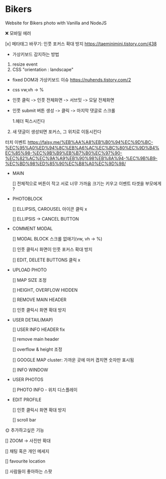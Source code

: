 # Bikers

Website for Bikers photo with Vanilla and NodeJS

❌ 모바일 에러

[x] 메타태그 바꾸기: 인풋 포커스 확대 방지
https://taeminimini.tistory.com/438

- 가상키보드 감지하는 방법

1.  resize event
2.  CSS "orientation : landscape"

- fixed DOM과 가상키보드 이슈
  https://nuhends.tistory.com/2

- css vw,vh -> %
- 인풋 클릭 -> 인풋 전체화면 -> 서브밋 -> 모달 전체화면
- 인풋 submit 버튼 생성 -> 클릭 -> 마지막 댓글로 스크롤

  1.헤더 픽스시킨다

2. 새 댓글이 생성되면 포커스, 그 위치로 이동시킨다

터치 이벤트
https://falsy.me/%EB%AA%A8%EB%B0%94%EC%9D%BC-%EC%95%A0%ED%94%8C%EB%A6%AC%EC%BC%80%EC%9D%B4%EC%85%98-%EC%9B%B9%EB%B7%B0%EC%97%90-%EC%82%AC%EC%9A%A9%EB%90%98%EB%8A%94-%EC%9B%B9-%EC%BD%98%ED%85%90%EC%B8%A0%EC%9D%98/

- MAIN

  [] 전체적으로 버튼이 작고 서로 너무 가까움
  크기는 키우고 이벤트 타겟을 부모에게 ?

- PHOTOBLOCK

  [] ELLIPSIS, CAROUSEL 아이콘 클릭 x

  [] ELLIPSIS -> CANCEL BUTTON

- COMMENT MODAL

  [] MODAL BLOCK 스크롤 없애기(vw, vh -> %)

  [] 인풋 클릭시 화면이 인풋 포커스 확대 방지

  [] EDIT, DELETE BUTTONS 클릭 x

- UPLOAD PHOTO

  [] MAP SIZE 조정

  [] HEIGHT, OVERFLOW HIDDEN

  [] REMOVE MAIN HEADER

  [] 인풋 클릭시 화면 확대 방지

- USER DETAIL(MAP)

  [] USER INFO HEADER fix

  [] remove main header

  [] overflow & height 조정

  [] GOOGLE MAP cluster: 가까운 곳에 마커 겹치면 숫자만 표시됨

  [] INFO WINDOW

- USER PHOTOS

  [] PHOTO INFO - 위치 디스플레이

- EDIT PROFILE

  [] 인풋 클릭시 화면 확대 방지

  [] scroll bar

🌞 추가하고싶은 기능

[] ZOOM -> 사진만 확대

[] 채팅 혹은 개인 메세지

[] favourite location

[] 사람들이 좋아하는 스팟
